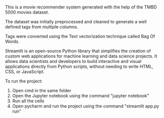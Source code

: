 This is a movie recommender system generated with the help of the TMBD 5000 movies dataset.

The dataset was initially preprocessed and cleaned to generate a well defined tags from multiple columns.

Tags were converted using the Text vectorization technique called Bag Of Words.

Streamlit is an open-source Python library that simplifies the creation of custom web applications for machine learning and data science projects. It allows data scientists and developers to build interactive and visual applications directly from Python scripts, without needing to write HTML, CSS, or JavaScript.

To run the project:
1. Open cmd in the same folder
2. Open the Jupyter notebook using the command "jupyter notebook"
3. Run all the cells
4. Open pycharm and run the project using the command "streamlit app.py run"
